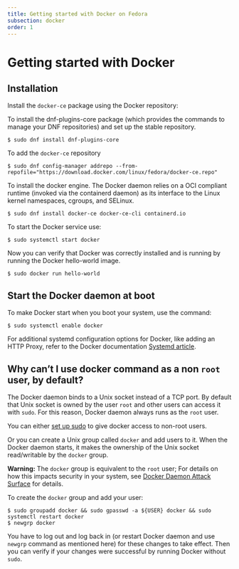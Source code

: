 ```yaml
---
title: Getting started with Docker on Fedora
subsection: docker
order: 1
---
```


# Getting started with Docker

## Installation

Install the `docker-ce` package using the Docker repository:

To install the dnf-plugins-core package (which provides the commands to manage your DNF repositories) and set up the stable repository.

```console
$ sudo dnf install dnf-plugins-core
```

To add the `docker-ce` repository

```console
$ sudo dnf config-manager addrepo --from-repofile="https://download.docker.com/linux/fedora/docker-ce.repo"
```

To install the docker engine. The Docker daemon relies on a OCI compliant runtime (invoked via the containerd daemon) as its interface to the Linux kernel namespaces, cgroups, and SELinux.

```console
$ sudo dnf install docker-ce docker-ce-cli containerd.io
```

To start the Docker service use:

```console
$ sudo systemctl start docker
```

Now you can verify that Docker was correctly installed and is running by running the Docker hello-world image.

```console
$ sudo docker run hello-world
```

## Start the Docker daemon at boot

To make Docker start when you boot your system, use the command:

```console
$ sudo systemctl enable docker
```

For additional systemd configuration options for Docker, like adding an HTTP Proxy, refer to the Docker documentation [Systemd article](https://docs.docker.com/engine/admin/systemd/).

## Why can’t I use docker command as a non `root` user, by default?

The Docker daemon binds to a Unix socket instead of a TCP port. By default that Unix socket is owned by the user `root` and other users can access it with `sudo`. For this reason, Docker daemon always runs as the `root` user.

You can either [set up sudo](http://www.projectatomic.io/blog/2015/08/why-we-dont-let-non-root-users-run-docker-in-centos-fedora-or-rhel) to give docker access to non-root users.

Or you can create a Unix group called `docker` and add users to it. When the Docker daemon starts, it makes the ownership of the Unix socket read/writable by the `docker` group.

**Warning:** The `docker` group is equivalent to the `root` user; For details on how this impacts security in your system, see [Docker Daemon Attack Surface](https://docs.docker.com/engine/security/#docker-daemon-attack-surface) for details.

To create the `docker` group and add your user:

```console
$ sudo groupadd docker && sudo gpasswd -a ${USER} docker && sudo systemctl restart docker
$ newgrp docker
```

You have to log out and log back in (or restart Docker daemon and use `newgrp` command as mentioned here) for these changes to take effect. Then you can verify if your changes were successful by running Docker without `sudo`.
